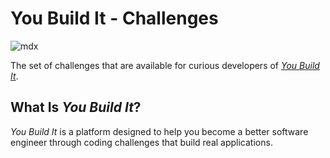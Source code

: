# You Build It - Challenges

![mdx](https://img.shields.io/badge/-mdx-0081C9?style=flat-square&logo=mdx&logoColor=white)

The set of challenges that are available for curious developers of [_You Build It_](https://github.com/youbuildit/youbuildit.dev).

## What Is _You Build It_?

_You Build It_ is a platform designed to help you become a better software engineer through coding challenges that build real applications.
